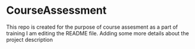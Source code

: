 # CourseAssessment
This repo is created for the purpose of course assesment as a part of training
I am editing the README file. Adding some more details about the project description

